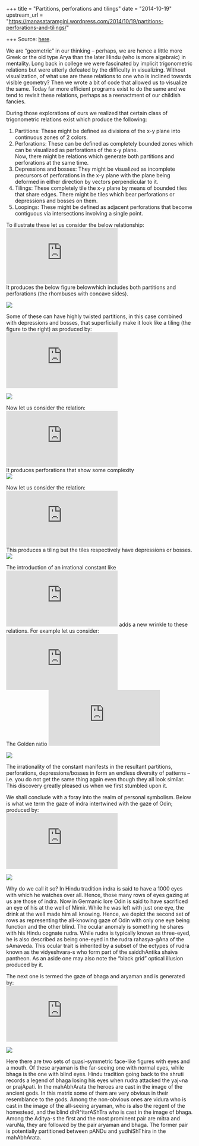 +++
title = "Partitions, perforations and tilings"
date = "2014-10-19"
upstream_url = "https://manasataramgini.wordpress.com/2014/10/19/partitions-perforations-and-tilings/"

+++
Source: [here](https://manasataramgini.wordpress.com/2014/10/19/partitions-perforations-and-tilings/).

We are “geometric” in our thinking – perhaps, we are hence a little more
Greek or the old type Arya than the later Hindu (who is more algebraic)
in mentality. Long back in college we were fascinated by implicit
trigonometric relations but were utterly defeated by the difficulty in
visualizing. Without visualization, of what use are these relations to
one who is inclined towards visible geometry? Then we wrote a bit of
code that allowed us to visualize the same. Today far more efficient
programs exist to do the same and we tend to revisit these relations,
perhaps as a reenactment of our childish fancies.

During those explorations of ours we realized that certain class of
trigonometric relations exist which produce the following:  
1) Partitions: These might be defined as divisions of the x-y plane into
continuous zones of 2 colors.  
2) Perforations: These can be defined as completely bounded zones which
can be visualized as perforations of the x-y plane.  
Now, there might be relations which generate both partitions and
perforations at the same time.  
3) Depressions and bosses: They might be visualized as incomplete
precursors of perforations in the x-y plane with the plane being
deformed in either direction by vectors perpendicular to it.  
4) Tilings: These completely tile the x-y plane by means of bounded
tiles that share edges. There might be tiles which bear perforations or
depressions and bosses on them.  
5) Loopings: These might be defined as adjacent perforations that become
contiguous via intersections involving a single point.

To illustrate these let us consider the below relationship:  
![cot(cos^{3} (x-y)+sin^{2} (x+y))>\|sin(x+y)-cos(x-y)\|
](https://s0.wp.com/latex.php?latex=cot%28cos%5E%7B3%7D+%28x-y%29%2Bsin%5E%7B2%7D+%28x%2By%29%29%3E%7Csin%28x%2By%29-cos%28x-y%29%7C+&bg=ffffff&fg=333333&s=1&c=20201002)  
It produces the below figure belowwhich includes both partitions and
perforations (the rhombuses with concave sides).

[![](https://lh4.googleusercontent.com/-OkzDlBDxfi4/VENhygDC6fI/AAAAAAAADI4/CLoQoPxRdTY/s800/Rhomboid_perforation.jpg)](https://picasaweb.google.com/lh/photo/dD55iIF8uNfmEsqGvrubXdMTjNZETYmyPJy0liipFm0?feat=embedwebsite)

Some of these can have highly twisted partitions, in this case combined
with depressions and bosses, that superficially make it look like a
tiling (the figure to the right) as produced by:  
![tan(13cos^{3}(x-y)+17sin^{3}(x+y))>\|sin(x+y)-cos(x-y)\|
](https://s0.wp.com/latex.php?latex=tan%2813cos%5E%7B3%7D%28x-y%29%2B17sin%5E%7B3%7D%28x%2By%29%29%3E%7Csin%28x%2By%29-cos%28x-y%29%7C+&bg=ffffff&fg=333333&s=0&c=20201002)

![](https://lh6.googleusercontent.com/-6IYJAc_rzCM/VENhzqr0zfI/AAAAAAAADI8/1QBDccwdh0E/s800/partition_rhomboid.jpg)

Now let us consider the relation:  
![sin(9sin^{2}(x+y) \\pm 12cos^{2}(x-y))>\|sin(x+y)-cos(x-y)\|
](https://s0.wp.com/latex.php?latex=sin%289sin%5E%7B2%7D%28x%2By%29+%5Cpm+12cos%5E%7B2%7D%28x-y%29%29%3E%7Csin%28x%2By%29-cos%28x-y%29%7C+&bg=ffffff&fg=333333&s=0&c=20201002)  
It produces perforations that show some complexity  
[![](https://lh4.googleusercontent.com/-HPuPu96rc7w/VENhynCqodI/AAAAAAAADI0/DYDjD_P4BMQ/s800/Complex_perforation.jpg)](https://picasaweb.google.com/lh/photo/8vUqYizK1vqCDluyBzCUedMTjNZETYmyPJy0liipFm0?feat=embedwebsite)

Now let us consider the relation:  
![cot(cos(x-y)+sin(x+y))>\|sin(x+y)-cos(x-y)\|
](https://s0.wp.com/latex.php?latex=cot%28cos%28x-y%29%2Bsin%28x%2By%29%29%3E%7Csin%28x%2By%29-cos%28x-y%29%7C+&bg=ffffff&fg=333333&s=1&c=20201002)  
This produces a tiling but the tiles respectively have depressions or
bosses.  
[![](https://lh5.googleusercontent.com/-81iTyvf2Qd8/VENhycnU9cI/AAAAAAAADIo/qTR9nzgKLQY/s800/Tiling_boss_depre.jpg)](https://picasaweb.google.com/lh/photo/4NPCthRz7I2k_vjuzcTAddMTjNZETYmyPJy0liipFm0?feat=embedwebsite)

The introduction of an irrational constant like
![\\phi](https://s0.wp.com/latex.php?latex=%5Cphi&bg=ffffff&fg=333333&s=0&c=20201002)
adds a new wrinkle to these relations. For example let us consider:  
![sec(9sin^{8}(x+\\phi y)+4cos^{8}(\\phi x-y))>\|sin(x+y)-cos(x-y)\|
](https://s0.wp.com/latex.php?latex=sec%289sin%5E%7B8%7D%28x%2B%5Cphi+y%29%2B4cos%5E%7B8%7D%28%5Cphi+x-y%29%29%3E%7Csin%28x%2By%29-cos%28x-y%29%7C+&bg=ffffff&fg=333333&s=0&c=20201002)  
The Golden ratio ![\\phi=1.61803398875
](https://s0.wp.com/latex.php?latex=%5Cphi%3D1.61803398875++&bg=ffffff&fg=333333&s=1&c=20201002)

[![](https://lh6.googleusercontent.com/-cuuJRaIa1jY/VEQRbltLixI/AAAAAAAADJM/DAqVGT2BiZ0/s800/beads.jpg)](https://picasaweb.google.com/lh/photo/R1nCjulglayb-m8h0K2dcNMTjNZETYmyPJy0liipFm0?feat=embedwebsite)

The irrationality of the constant manifests in the resultant partitions,
perforations, depressions/bosses in form an endless diversity of
patterns – i.e. you do not get the same thing again even though they all
look similar. This discovery greatly pleased us when we first stumbled
upon it.

We shall conclude with a foray into the realm of personal symbolism.
Below is what we term the gaze of indra intertwined with the gaze of
Odin; produced by:  
![cot(4sin^{2}(x+y)+13cos^{2}(x-y))>\|sin(x+y)-cos(x-y)\|
](https://s0.wp.com/latex.php?latex=cot%284sin%5E%7B2%7D%28x%2By%29%2B13cos%5E%7B2%7D%28x-y%29%29%3E%7Csin%28x%2By%29-cos%28x-y%29%7C+&bg=ffffff&fg=333333&s=0&c=20201002)

[![](https://lh5.googleusercontent.com/-rvmOAf1IRLU/VESaqPjQc0I/AAAAAAAADJk/M-ShYKaX4Xk/s800/Odin_varuNa.jpg)](https://picasaweb.google.com/lh/photo/zwsFsWf4X_5IU0Y0fYttPNMTjNZETYmyPJy0liipFm0?feat=embedwebsite)

Why do we call it so? In Hindu tradition indra is said to have a 1000
eyes with which he watches over all. Hence, those many rows of eyes
gazing at us are those of indra. Now in Germanic lore Odin is said to
have sacrificed an eye of his at the well of Mimir. While he was left
with just one eye, the drink at the well made him all knowing. Hence, we
depict the second set of rows as representing the all-knowing gaze of
Odin with only one eye being function and the other blind. The ocular
anomaly is something he shares with his Hindu cognate rudra. While rudra
is typically known as three-eyed, he is also described as being one-eyed
in the rudra rahasya-gAna of the sAmaveda. This ocular trait is
inherited by a subset of the ectypes of rudra known as the vidyeshvara-s
who form part of the saiddhAntika shaiva pantheon. As an aside one may
also note the “black grid” optical illusion produced by it.

The next one is termed the gaze of bhaga and aryaman and is generated
by:  
![cot(3sin^{2}(x+y)+cos^{3}(x-y))>\|sin(x+y)-cos(x-y)\|
](https://s0.wp.com/latex.php?latex=cot%283sin%5E%7B2%7D%28x%2By%29%2Bcos%5E%7B3%7D%28x-y%29%29%3E%7Csin%28x%2By%29-cos%28x-y%29%7C+&bg=ffffff&fg=333333&s=1&c=20201002)

[![](https://lh5.googleusercontent.com/-3P01Fxc2oJ4/VESap0RN_gI/AAAAAAAADJg/E67SXeCgsXc/s800/bhaga_aryaman.jpg)](https://picasaweb.google.com/lh/photo/2EjgJgEcCD621VcJpktxUdMTjNZETYmyPJy0liipFm0?feat=embedwebsite)

Here there are two sets of quasi-symmetric face-like figures with eyes
and a mouth. Of these aryaman is the far-seeing one with normal eyes,
while bhaga is the one with blind eyes. Hindu tradition going back to
the shruti records a legend of bhaga losing his eyes when rudra attacked
the yaj\~na or prajApati. In the mahAbhArata the heroes are cast in the
image of the ancient gods. In this matrix some of them are very obvious
in their resemblance to the gods. Among the non-obvious ones are vidura
who is cast in the image of the all-seeing aryaman, who is also the
regent of the homestead, and the blind dhR^itarAShTra who is cast in the
image of bhaga. Among the Aditya-s the first and the most prominent pair
are mitra and varuNa, they are followed by the pair aryaman and bhaga.
The former pair is potentially partitioned between pANDu and
yudhiShThira in the mahAbhArata.
